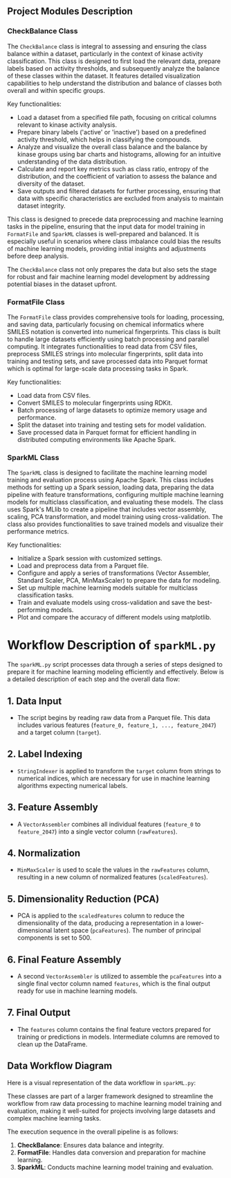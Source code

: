 ## Project Modules Description

### CheckBalance Class

The `CheckBalance` class is integral to assessing and ensuring the class balance within a dataset, particularly in the context of kinase activity classification. This class is designed to first load the relevant data, prepare labels based on activity thresholds, and subsequently analyze the balance of these classes within the dataset. It features detailed visualization capabilities to help understand the distribution and balance of classes both overall and within specific groups.

Key functionalities:
- Load a dataset from a specified file path, focusing on critical columns relevant to kinase activity analysis.
- Prepare binary labels ('active' or 'inactive') based on a predefined activity threshold, which helps in classifying the compounds.
- Analyze and visualize the overall class balance and the balance by kinase groups using bar charts and histograms, allowing for an intuitive understanding of the data distribution.
- Calculate and report key metrics such as class ratio, entropy of the distribution, and the coefficient of variation to assess the balance and diversity of the dataset.
- Save outputs and filtered datasets for further processing, ensuring that data with specific characteristics are excluded from analysis to maintain dataset integrity.

This class is designed to precede data preprocessing and machine learning tasks in the pipeline, ensuring that the input data for model training in `FormatFile` and `SparkML` classes is well-prepared and balanced. It is especially useful in scenarios where class imbalance could bias the results of machine learning models, providing initial insights and adjustments before deep analysis. 

The `CheckBalance` class not only prepares the data but also sets the stage for robust and fair machine learning model development by addressing potential biases in the dataset upfront.


### FormatFile Class

The `FormatFile` class provides comprehensive tools for loading, processing, and saving data, particularly focusing on chemical informatics where SMILES notation is converted into numerical fingerprints. This class is built to handle large datasets efficiently using batch processing and parallel computing. It integrates functionalities to read data from CSV files, preprocess SMILES strings into molecular fingerprints, split data into training and testing sets, and save processed data into Parquet format which is optimal for large-scale data processing tasks in Spark.

Key functionalities:
- Load data from CSV files.
- Convert SMILES to molecular fingerprints using RDKit.
- Batch processing of large datasets to optimize memory usage and performance.
- Split the dataset into training and testing sets for model validation.
- Save processed data in Parquet format for efficient handling in distributed computing environments like Apache Spark.


### SparkML Class

The `SparkML` class is designed to facilitate the machine learning model training and evaluation process using Apache Spark. This class includes methods for setting up a Spark session, loading data, preparing the data pipeline with feature transformations, configuring multiple machine learning models for multiclass classification, and evaluating these models. The class uses Spark's MLlib to create a pipeline that includes vector assembly, scaling, PCA transformation, and model training using cross-validation. The class also provides functionalities to save trained models and visualize their performance metrics.

Key functionalities:
- Initialize a Spark session with customized settings.
- Load and preprocess data from a Parquet file.
- Configure and apply a series of transformations (Vector Assembler, Standard Scaler, PCA, MinMaxScaler) to prepare the data for modeling.
- Set up multiple machine learning models suitable for multiclass classification tasks.
- Train and evaluate models using cross-validation and save the best-performing models.
- Plot and compare the accuracy of different models using matplotlib.

# Workflow Description of `sparkML.py`

The `sparkML.py` script processes data through a series of steps designed to prepare it for machine learning modeling efficiently and effectively. Below is a detailed description of each step and the overall data flow:

## 1. Data Input
- The script begins by reading raw data from a Parquet file. This data includes various features (`feature_0, feature_1, ..., feature_2047`) and a target column (`target`).

## 2. Label Indexing
- `StringIndexer` is applied to transform the `target` column from strings to numerical indices, which are necessary for use in machine learning algorithms expecting numerical labels.

## 3. Feature Assembly
- A `VectorAssembler` combines all individual features (`feature_0` to `feature_2047`) into a single vector column (`rawFeatures`).

## 4. Normalization
- `MinMaxScaler` is used to scale the values in the `rawFeatures` column, resulting in a new column of normalized features (`scaledFeatures`).

## 5. Dimensionality Reduction (PCA)
- PCA is applied to the `scaledFeatures` column to reduce the dimensionality of the data, producing a representation in a lower-dimensional latent space (`pcaFeatures`). The number of principal components is set to 500.

## 6. Final Feature Assembly
- A second `VectorAssembler` is utilized to assemble the `pcaFeatures` into a single final vector column named `features`, which is the final output ready for use in machine learning models.

## 7. Final Output
- The `features` column contains the final feature vectors prepared for training or predictions in models. Intermediate columns are removed to clean up the DataFrame.

## Data Workflow Diagram

Here is a visual representation of the data workflow in `sparkML.py`:

These classes are part of a larger framework designed to streamline the workflow from raw data processing to machine learning model training and evaluation, making it well-suited for projects involving large datasets and complex machine learning tasks.

The execution sequence in the overall pipeline is as follows:
1. **CheckBalance**: Ensures data balance and integrity.
2. **FormatFile**: Handles data conversion and preparation for machine learning.
3. **SparkML**: Conducts machine learning model training and evaluation.
